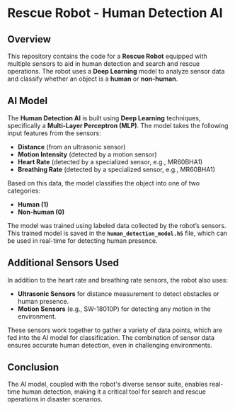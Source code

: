 # Rescue Robot - Human Detection AI

## Overview

This repository contains the code for a **Rescue Robot** equipped with multiple sensors to aid in human detection and search and rescue operations. The robot uses a **Deep Learning** model to analyze sensor data and classify whether an object is a **human** or **non-human**.

## AI Model

The **Human Detection AI** is built using **Deep Learning** techniques, specifically a **Multi-Layer Perceptron (MLP)**. The model takes the following input features from the sensors:

- **Distance** (from an ultrasonic sensor)
- **Motion Intensity** (detected by a motion sensor)
- **Heart Rate** (detected by a specialized sensor, e.g., MR60BHA1)
- **Breathing Rate** (detected by a specialized sensor, e.g., MR60BHA1)

Based on this data, the model classifies the object into one of two categories:

- **Human (1)**
- **Non-human (0)**

The model was trained using labeled data collected by the robot’s sensors. This trained model is saved in the **`human_detection_model.h5`** file, which can be used in real-time for detecting human presence.

## Additional Sensors Used

In addition to the heart rate and breathing rate sensors, the robot also uses:

- **Ultrasonic Sensors** for distance measurement to detect obstacles or human presence.
- **Motion Sensors** (e.g., SW-18010P) for detecting any motion in the environment.

These sensors work together to gather a variety of data points, which are fed into the AI model for classification. The combination of sensor data ensures accurate human detection, even in challenging environments.

## Conclusion

The AI model, coupled with the robot's diverse sensor suite, enables real-time human detection, making it a critical tool for search and rescue operations in disaster scenarios.
